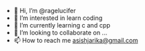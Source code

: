 - 👋 Hi, I’m @ragelucifer
- 👀 I’m interested in learn coding
- 🌱 I’m currently learning c and cpp
- 💞️ I’m looking to collaborate on ...
- 📫 How to reach me asishjarika@gmail.com

<!---
ragelucifer/ragelucifer is a ✨ special ✨ repository because its `README.md` (this file) appears on your GitHub profile.
You can click the Preview link to take a look at your changes.
--->
